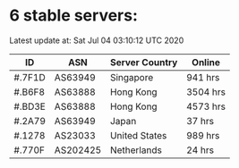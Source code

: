 # 6 stable servers:

Latest update at: Sat Jul 04 03:10:12 UTC 2020

| ID | ASN | Server Country | Online |
| -- | --- | -------------- | ------ |
| #.7F1D | AS63949 | Singapore | 941 hrs |
| #.B6F8 | AS63888 | Hong Kong | 3504 hrs |
| #.BD3E | AS63888 | Hong Kong | 4573 hrs |
| #.2A79 | AS63949 | Japan | 37 hrs |
| #.1278 | AS23033 | United States | 989 hrs |
| #.770F | AS202425 | Netherlands | 24 hrs |

